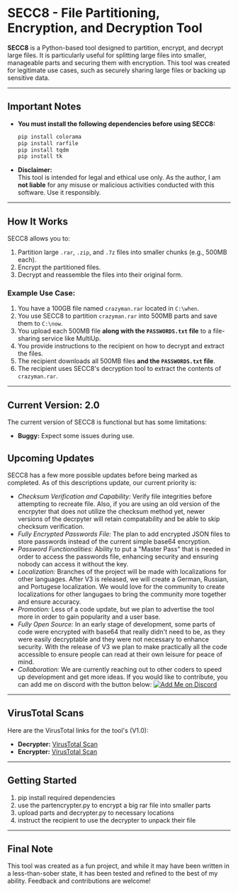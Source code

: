 # SECC8 - File Partitioning, Encryption, and Decryption Tool

**SECC8** is a Python-based tool designed to partition, encrypt, and decrypt large files. It is particularly useful for splitting large files into smaller, manageable parts and securing them with encryption. This tool was created for legitimate use cases, such as securely sharing large files or backing up sensitive data.

---

## **Important Notes**
- **You must install the following dependencies before using SECC8:**
  ```bash
  pip install colorama
  pip install rarfile
  pip install tqdm
  pip install tk
  ```

- **Disclaimer:**  
  This tool is intended for legal and ethical use only. As the author, I am **not liable** for any misuse or malicious activities conducted with this software. Use it responsibly.

---

## **How It Works**
SECC8 allows you to:
1. Partition large `.rar`, `.zip`, and `.7z` files into smaller chunks (e.g., 500MB each).
2. Encrypt the partitioned files.
3. Decrypt and reassemble the files into their original form.

### Example Use Case:
1. You have a 100GB file named `crazyman.rar` located in `C:\when`.
2. You use SECC8 to partition `crazyman.rar` into 500MB parts and save them to `C:\now`.
3. You upload each 500MB file **along with the `PASSWORDS.txt` file** to a file-sharing service like MultiUp.
4. You provide instructions to the recipient on how to decrypt and extract the files.
5. The recipient downloads all 500MB files **and the `PASSWORDS.txt` file**.
6. The recipient uses SECC8's decryption tool to extract the contents of `crazyman.rar`.

---

## **Current Version: 2.0**
The current version of SECC8 is functional but has some limitations:
- **Buggy:** Expect some issues during use.

## **Upcoming Updates**
SECC8 has a few more possible updates before being marked as completed. As of this descriptions update, our current priority is:
- *Checksum Verification and Capability:* Verify file integrities before attempting to recreate file. Also, if you are using an old version of the encrpyter that does not utilize the checksum method yet, newer versions of the decrpyter will retain compatability and be able to skip checksum verification.
- *Fully Encrypted Passwords File:* The plan to add encrypted JSON files to store passwords instead of the current simple base64 encryption.
- *Password Functionalities:* Ability to put a "Master Pass" that is needed in order to access the passwords file, enhancing security and ensuring nobody can access it without the key.
- *Localization:* Branches of the project will be made with localizations for other languages. After V3 is released, we will create a German, Russian, and Portugese localization. We would love for the community to create localizations for other langugaes to bring the community more together and ensure accuracy.
- *Promotion:* Less of a code update, but we plan to advertise the tool more in order to gain popularity and a user base.
- *Fully Open Source:* In an early stage of development, some parts of code were encrypted with base64 that really didn't need to be, as they were easily decryptable and they were not necessary to enhance security. With the release of V3 we plan to make practically all the code accessible to ensure people can read at their own leisure for peace of mind.
- *Collaboration:* We are currently reaching out to other coders to speed up development and get more ideas. If you would like to contribute, you can add me on discord with the button below:
[![Add Me on Discord](https://img.shields.io/badge/Discord-Add%20Me-blue?style=for-the-badge&logo=discord)](https://discord.com/users/1324459975464063067)
---

## **VirusTotal Scans**
Here are the VirusTotal links for the tool's (V1.0):
- **Decrypter:** [VirusTotal Scan](https://www.virustotal.com/gui/file/743c43db4e878466fe080092e1480e593f0f72b74be707fe4d1cd4faa064cec5)
- **Encrypter:** [VirusTotal Scan](https://www.virustotal.com/gui/file/b254baa4d0c8a431774944a1f1b8d363a6b0961a35597864b0d73b5b94175491)

---

## **Getting Started**
1. pip install required dependencies
2. use the partencrypter.py to encrypt a big rar file into smaller parts
3. upload parts and decrypter.py to necessary locations
4. instruct the recipient to use the decrypter to unpack their file

---

## **Final Note**
This tool was created as a fun project, and while it may have been written in a less-than-sober state, it has been tested and refined to the best of my ability. Feedback and contributions are welcome!
